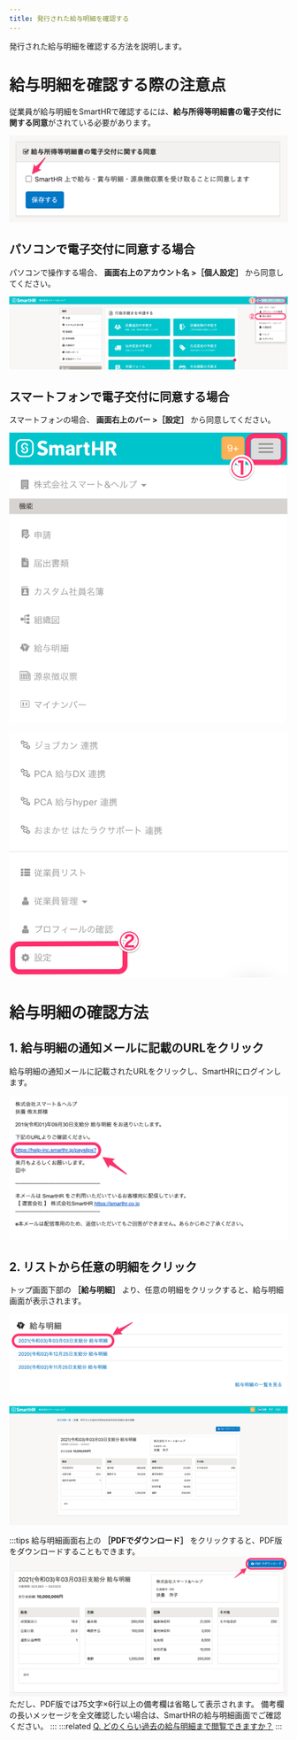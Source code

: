 ```yaml
---
title: 発行された給与明細を確認する
---
```

発行された給与明細を確認する方法を説明します。

# 給与明細を確認する際の注意点

従業員が給与明細をSmartHRで確認するには、**給与所得等明細書の電子交付に関する同意**がされている必要があります。

![](./__________2021-10-20_17_22_53_2_.png)

## パソコンで電子交付に同意する場合

パソコンで操作する場合、 **画面右上のアカウント名 >［個人設定］** から同意してください。

![](./__________2021-10-20_17_11_42_2_.png)

## スマートフォンで電子交付に同意する場合

スマートフォンの場合、 **画面右上のバー >［設定］** から同意してください。

![](./IMG-2151-2.png)

![](./IMG-2152__1_.png)

# 給与明細の確認方法

## 1\. 給与明細の通知メールに記載のURLをクリック

給与明細の通知メールに記載されたURLをクリックし、SmartHRにログインします。

![](./image1.png)

## 2\. リストから任意の明細をクリック

トップ画面下部の **［給与明細］** より、任意の明細をクリックすると、給与明細画面が表示されます。

![](./__________2021-10-20_17_28_42_2_.png)

![](./00___________2021-10-20_17_30_50_2_.png)

:::tips
給与明細画面右上の **［PDFでダウンロード］** をクリックすると、PDF版をダウンロードすることもできます。
![](./01___________2021-10-20_17_30_50_2_.png)
ただし、PDF版では75文字×6行以上の備考欄は省略して表示されます。
備考欄の長いメッセージを全文確認したい場合は、SmartHRの給与明細画面でご確認ください。
:::
:::related
[Q. どのくらい過去の給与明細まで閲覧できますか？](https://knowledge.smarthr.jp/hc/ja/articles/4407883948825)
:::
